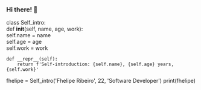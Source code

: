 ### Hi there! 👋

class Self_intro:     
    def __init__(self, name, age, work):         
        self.name = name         
        self.age = age         
        self.work = work
    
    def __repr__(self):         
        return f'Self-introduction: {self.name}, {self.age} years, {self.work}'

fhelipe = Self_intro('Fhelipe Ribeiro', 22, 'Software Developer')
print(fhelipe)

